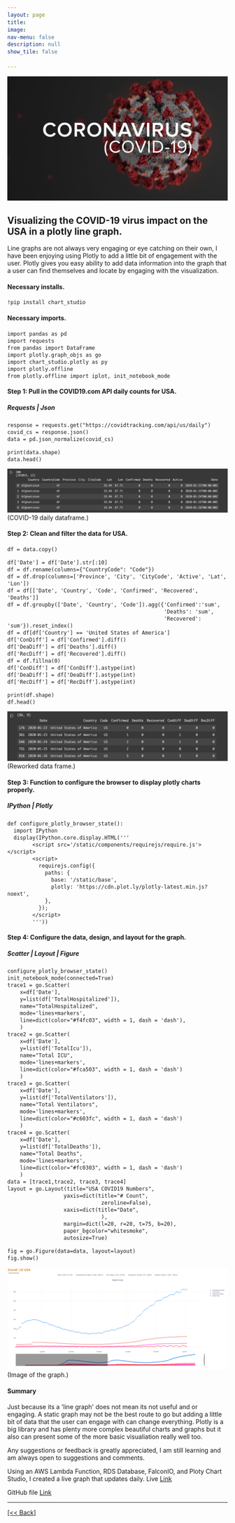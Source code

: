 ```yaml
---
layout: page
title:
image: 
nav-menu: false
description: null
show_tile: false

---
```


![Covid19Header2](/assets/images/Covid19USALineGraph/PLGCovidHeader2.jpg) <br>

## Visualizing the COVID-19 virus impact on the USA in a plotly line graph.

Line graphs are not always very engaging or eye catching on their own, I have been enjoying using Plotly to add a 
little bit of engagement with the user.  Plotly gives you easy ability to add data information into the graph that a 
user can find themselves and locate by engaging with the visualization.

#### Necessary installs.
```
!pip install chart_studio  
```

#### Necessary imports.
```
import pandas as pd
import requests
from pandas import DataFrame
import plotly.graph_objs as go
import chart_studio.plotly as py
import plotly.offline
from plotly.offline import iplot, init_notebook_mode
```

#### Step 1: Pull in the COVID19.com API daily counts for USA.
##### Requests | Json
```
response = requests.get("https://covidtracking.com/api/us/daily")
covid_cs = response.json()
data = pd.json_normalize(covid_cs)
```
```
print(data.shape)
data.head()
```
![Covid19LineGraph](/assets/images/Covid19USALineGraph/PLG1.png) <br>
(COVID-19 daily dataframe.)

#### Step 2: Clean and filter the data for USA.
```
df = data.copy()
```
```
df['Date'] = df['Date'].str[:10]
df = df.rename(columns={"CountryCode": "Code"})
df = df.drop(columns=['Province', 'City', 'CityCode', 'Active', 'Lat', 'Lon'])
df = df[['Date', 'Country', 'Code', 'Confirmed', 'Recovered', 'Deaths']]
df = df.groupby(['Date', 'Country', 'Code']).agg({'Confirmed':'sum', 
                                                  'Deaths': 'sum', 
                                                  'Recovered': 'sum'}).reset_index()
df = df[df['Country'] == 'United States of America']
df['ConDiff'] = df['Confirmed'].diff()
df['DeaDiff'] = df['Deaths'].diff()
df['RecDiff'] = df['Recovered'].diff()
df = df.fillna(0)
df['ConDiff'] = df['ConDiff'].astype(int)
df['DeaDiff'] = df['DeaDiff'].astype(int)
df['RecDiff'] = df['RecDiff'].astype(int)
```
```
print(df.shape)
df.head()
```
![Covid19LineGraph](/assets/images/Covid19USALineGraph/PLG2.png) <br>
(Reworked data frame.)

#### Step 3: Function to configure the browser to display plotly charts properly.
##### IPython | Plotly
```
def configure_plotly_browser_state():
  import IPython
  display(IPython.core.display.HTML('''
        <script src='/static/components/requirejs/require.js'></script>
        <script>
          requirejs.config({
            paths: {
              base: '/static/base',
              plotly: 'https://cdn.plot.ly/plotly-latest.min.js?noext',
            },
          });
        </script>
        '''))
```

#### Step 4: Configure the data, design, and layout for the graph.
##### Scatter | Layout | Figure
```
configure_plotly_browser_state()
init_notebook_mode(connected=True)
trace1 = go.Scatter(
    x=df['Date'],
    y=list(df['TotalHospitalized']),
    name="TotalHospitalized",
    mode='lines+markers',
    line=dict(color="#f4fc03", width = 1, dash = 'dash'),
    )
trace2 = go.Scatter(
    x=df['Date'],
    y=list(df['TotalIcu']),
    name="Total ICU",
    mode='lines+markers',
    line=dict(color="#fca503", width = 1, dash = 'dash')
    )
trace3 = go.Scatter(
    x=df['Date'],
    y=list(df['TotalVentilators']),
    name="Total Ventilators",
    mode='lines+markers',
    line=dict(color="#c603fc", width = 1, dash = 'dash')
    )
trace4 = go.Scatter(
    x=df['Date'], 
    y=list(df['TotalDeaths']),
    name="Total Deaths",
    mode='lines+markers',
    line=dict(color="#fc0303", width = 1, dash = 'dash')
    )
data = [trace1,trace2, trace3, trace4]
layout = go.Layout(title="USA COVID19 Numbers",
                  yaxis=dict(title="# Count", 
                              zeroline=False),
                  xaxis=dict(title="Date",
                              ),
                  margin=dict(l=20, r=20, t=75, b=20),
                  paper_bgcolor="whitesmoke",
                  autosize=True)                         
```
```
fig = go.Figure(data=data, layout=layout)
fig.show()
```
![Covid19LineGraph](/assets/images/Covid19USALineGraph/PLG3.png) <br>
(Image of the graph.)

#### Summary
Just because its a 'line graph' does not mean its not useful and  or engaging.  A static graph may not be the best route 
to go but adding a little bit of data that the user can engage with can change everything.  Plotly is a big library and has 
plenty more complex beautiful charts and graphs but it also can present some of the more basic visualiation really well too.

Any suggestions or feedback is greatly appreciated, I am still learning and am always open to suggestions and comments.

Using an AWS Lambda Function, RDS Database, FalconIO, and Ploty Chart Studio, I created a live graph that updates daily.
Live
[Link]({{'https://portfolioprojects.herokuapp.com/covid19us'}})

GitHub file 
[Link]({{'https://github.com/CVanchieri/DSPortfolio/blob/master/posts/PlotlyCOVID19LineGraphPost/PlotlyCovid19LineGraph.ipynb'}})




---
[[<< Back]](https://cvanchieri.github.io/DSPortfolio/Tile1_Projects.html)

